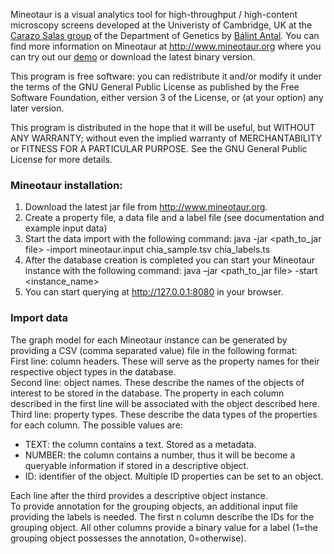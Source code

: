Mineotaur is a visual analytics tool for high-throughput / high-content microscopy screens developed at the Univeristy of Cambridge, UK at the 
<a href="http://www.gen.cam.ac.uk/research-groups/carazo-salas" target="_blank">Carazo Salas group</a> of the Department of Genetics by <a href="http://www.inf.unideb.hu/~antal.balint" target="_blank">Bálint Antal</a>.
You can find more information on Mineotaur at http://www.mineotaur.org where you can try out our <a href="http://demo.mineotaur.org" target="_blank">demo</a> or download the latest binary version.

This program is free software: you can redistribute it and/or modify
it under the terms of the GNU General Public License as published by
the Free Software Foundation, either version 3 of the License, or
(at your option) any later version.

This program is distributed in the hope that it will be useful,
but WITHOUT ANY WARRANTY; without even the implied warranty of
MERCHANTABILITY or FITNESS FOR A PARTICULAR PURPOSE.  See the
GNU General Public License for more details.

<h3>Mineotaur installation:</h3>

1.	Download the latest jar file from http://www.mineotaur.org.
2.	Create a property file, a data file and a label file (see documentation and example input data)
3.	Start the data import with the following command:
java -jar <path_to_jar file> -import mineotaur.input chia_sample.tsv chia_labels.ts
4.	After the database creation is completed you can start your Mineotaur instance with the following command:
java –jar <path_to_jar file> -start <instance_name>
5.	You can start querying at http://127.0.0.1:8080 in your browser.

<h3>Import data</h3>
The graph model for each Mineotaur instance can be generated by providing a CSV (comma separated value) file in the following format:  <br/>
First line: column headers. These will serve as the property names for their respective object types in the database.              <br/>
Second line: object names. These describe the names of the objects of interest to be stored in the database. The property in each column described in the first line will be associated with the object described here.<br/>
Third line: property types. These describe the data types of the properties for each column. The possible values are:<br/>
<ul>
<li>TEXT: the column contains a text. Stored as a metadata. </li>
<li>NUMBER: the column contains a number, thus it will be become a queryable information if stored in a descriptive object. </li>
<li>ID: identifier of the object. Multiple ID properties can be set to an object. </li>
</ul>
Each line after the third provides a descriptive object instance. <br/>
To provide annotation for the grouping objects, an additional input file providing the labels is needed. The first n column describe the IDs for the grouping object. All other columns provide a binary value for a label (1=the grouping object possesses the annotation, 0=otherwise).

<!--
REST access
The server side can be accessed programmatically from any programming language or framework capable of handling HTTP requests and responses and JSON (i.e. Java, Python, Matlab, Bash, etc.). The REST service can be accessed in the following way:
http://<server_url>/query?type={scatter|distribution}&level={group|descriptive}&action={json|embed|share}&property1=<property>&[property2=<property>]&[filter={filter_property}]*&[groupObjects={group_objects}]*&[hits={hits}]
Parameters:
Type: Type of the query.
Level: whether the grouping (e.g. gene) or descriptive (e.g. cell) level information is queried
Action: whether the data is used by application (json) or it will be embedded or shared. For REST access, choose json.
Property: the features to be queried
Filter: the filter property to be used
GroupObject = the list of group objects to be included in the query
Hits = the type of hits to be considered in the query
-->

